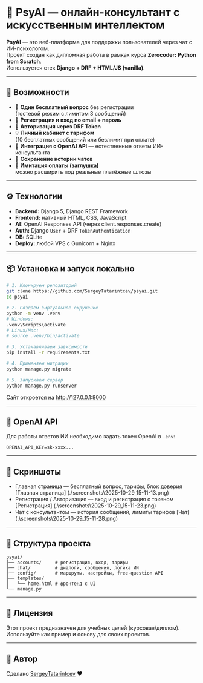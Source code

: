 # 🧠 PsyAI — онлайн-консультант с искусственным интеллектом

**PsyAI** — это веб-платформа для поддержки пользователей через чат с ИИ-психологом.  
Проект создан как дипломная работа в рамках курса **Zerocoder: Python from Scratch**.  
Используется стек **Django + DRF + HTML/JS (vanilla)**.

---

## 🚀 Возможности

- 💬 **Один бесплатный вопрос** без регистрации  
  (гостевой режим с лимитом 3 сообщений)
- 👤 **Регистрация и вход по email + пароль**
- 🔑 **Авторизация через DRF Token**
- 💡 **Личный кабинет с тарифом**  
  (10 бесплатных сообщений или безлимит при оплате)
- 🤖 **Интеграция с OpenAI API** — естественные ответы ИИ-консультанта  
- 🧩 **Сохранение истории чатов**
- 💸 **Имитация оплаты (заглушка)**  
  можно расширить под реальные платёжные шлюзы

---

## ⚙️ Технологии

- **Backend:** Django 5, Django REST Framework  
- **Frontend:** нативный HTML, CSS, JavaScript  
- **AI:** OpenAI Responses API (через client.responses.create)  
- **Auth:** Django `User` + DRF `TokenAuthentication`  
- **DB:** SQLite  
- **Deploy:** любой VPS с Gunicorn + Nginx  

---

## 📦 Установка и запуск локально

```bash
# 1. Клонируем репозиторий
git clone https://github.com/SergeyTatarintcev/psyai.git
cd psyai

# 2. Создаём виртуальное окружение
python -m venv .venv
# Windows:
.venv\Scripts\activate
# Linux/Mac:
# source .venv/bin/activate

# 3. Устанавливаем зависимости
pip install -r requirements.txt

# 4. Применяем миграции
python manage.py migrate

# 5. Запускаем сервер
python manage.py runserver
```

Сайт откроется на http://127.0.0.1:8000

---

## 🧠 OpenAI API

Для работы ответов ИИ необходимо задать токен OpenAI в `.env`:

```
OPENAI_API_KEY=sk-xxxx...
```

---

## 📸 Скриншоты

- Главная страница — бесплатный вопрос, тарифы, блок доверия 
[Главная страница] (.\screenshots\2025-10-29_15-11-13.png) 
- Регистрация / Авторизация — вход и регистрация с токеном  
[Регистрация] (.\screenshots\2025-10-29_15-11-23.png)
- Чат с консультантом — история сообщений, лимиты тарифов
[Чат] (.\screenshots\2025-10-29_15-11-28.png)

---

## 🧩 Структура проекта

```
psyai/
├── accounts/     # регистрация, вход, тарифы
├── chat/         # диалоги, сообщения, логика ИИ
├── config/       # маршруты, настройки, free-question API
├── templates/
│   └── home.html # фронтенд с UI
└── manage.py
```

---

## 📄 Лицензия

Этот проект предназначен для учебных целей (курсовая/диплом). Используйте как пример и основу для своих проектов.

---

## 💬 Автор

Сделано [SergeyTatarintcev](https://github.com/SergeyTatarintcev) ❤️
